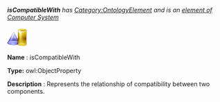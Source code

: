 ___isCompatibleWith__ 
 has
 [Category:OntologyElement](../../Category/OntologyElement "Category:OntologyElement") 
 and is an
 [element of](../../Property/ElementOf "Property:ElementOf") 
[Computer System](../../Submissions/Computer_System "Submissions:Computer System")_




  





[![ObjectProperty](../public/images/thumb/c/c3/ObjectProperty.gif/45px-ObjectProperty.gif)](../../Image/ObjectProperty.gif "ObjectProperty")


__Name__ 
 : isCompatibleWith
 



__Type:__ 
 owl:ObjectProperty
 



__Description__ 
 : Represents the relationship of compatibility between two components.
